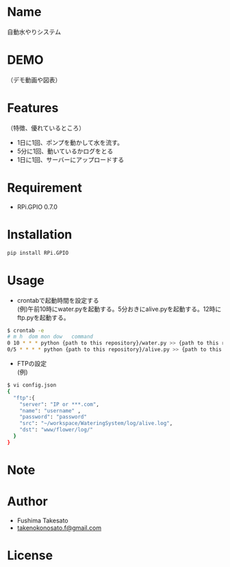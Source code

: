 # Name

自動水やりシステム

# DEMO

（デモ動画や図表）

# Features

（特徴、優れているところ）
* 1日に1回、ポンプを動かして水を流す。
* 5分に1回、動いているかログをとる
* 1日に1回、サーバーにアップロードする

# Requirement

* RPi.GPIO 0.7.0

# Installation

```bash
pip install RPi.GPIO
```

# Usage

* crontabで起動時間を設定する  
(例)午前10時にwater.pyを起動する。5分おきにalive.pyを起動する。12時にftp.pyを起動する。

```bash
$ crontab -e
# m h  dom mon dow   command
0 10 * * * python {path to this repository}/water.py >> {path to this repository}/log/water.log
0/5 * * * * python {path to this repository}/alive.py >> {path to this repository}/log/alive.log
```
* FTPの設定  
(例)

```bash
$ vi config.json
{
  "ftp":{
    "server": "IP or ***.com",
    "name": "username" ,
    "password": "password"
    "src": "~/workspace/WateringSystem/log/alive.log",
    "dst": "www/flower/log/" 
  }
}
```

# Note


 
# Author

* Fushima Takesato
* takenokonosato.f@gmail.com
 
# License

 
